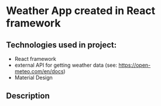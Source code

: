# Weather App created in React framework 

## Technologies used in project:
* React framework
* external API for getting weather data (see: https://open-meteo.com/en/docs)
* Material Design

## Description
